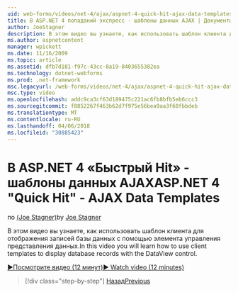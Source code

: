 ```yaml
---
uid: web-forms/videos/net-4/ajax/aspnet-4-quick-hit-ajax-data-templates
title: В ASP.NET 4 попаданий экспресс - шаблоны данных AJAX | Документы Microsoft
author: JoeStagner
description: В этом видео вы узнаете, как использовать шаблон клиента для отображения записей базы данных с помощью элемента управления представления данных.
ms.author: aspnetcontent
manager: wpickett
ms.date: 11/16/2009
ms.topic: article
ms.assetid: dfb7d181-f97c-43cc-8a19-8403655382ea
ms.technology: dotnet-webforms
ms.prod: .net-framework
msc.legacyurl: /web-forms/videos/net-4/ajax/aspnet-4-quick-hit-ajax-data-templates
msc.type: video
ms.openlocfilehash: addc9ca3cf63d189475c221ac6fb8bfb5eb6ccc3
ms.sourcegitcommit: f8852267f463b62d7f975e56bea9aa3f68fbbdeb
ms.translationtype: MT
ms.contentlocale: ru-RU
ms.lasthandoff: 04/06/2018
ms.locfileid: "30885423"
---
```

<a name="aspnet-4-quick-hit---ajax-data-templates"></a><span data-ttu-id="45ada-103">В ASP.NET 4 «Быстрый Hit» - шаблоны данных AJAX</span><span class="sxs-lookup"><span data-stu-id="45ada-103">ASP.NET 4 "Quick Hit" - AJAX Data Templates</span></span>
====================
<span data-ttu-id="45ada-104">по [(Joe Stagner)](https://github.com/JoeStagner)</span><span class="sxs-lookup"><span data-stu-id="45ada-104">by [Joe Stagner](https://github.com/JoeStagner)</span></span>

<span data-ttu-id="45ada-105">В этом видео вы узнаете, как использовать шаблон клиента для отображения записей базы данных с помощью элемента управления представления данных.</span><span class="sxs-lookup"><span data-stu-id="45ada-105">In this video you will learn how to use client templates to display database records with the DataView control.</span></span> 

[<span data-ttu-id="45ada-106">&#9654;Посмотрите видео (12 минут)</span><span class="sxs-lookup"><span data-stu-id="45ada-106">&#9654; Watch video (12 minutes)</span></span>](https://channel9.msdn.com/Blogs/ASP-NET-Site-Videos/aspnet-4-quick-hit-ajax-data-templates)

> [!div class="step-by-step"]
> [<span data-ttu-id="45ada-107">Назад</span><span class="sxs-lookup"><span data-stu-id="45ada-107">Previous</span></span>](aspnet-4-quick-hit-jquery-syntax-for-microsoft-ajax.md)
